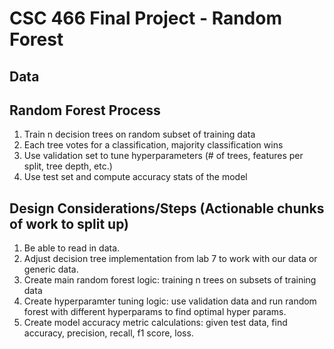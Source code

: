 # CSC 466 Final Project - Random Forest 

## Data

## Random Forest Process

1. Train n decision trees on random subset of training data
2. Each tree votes for a classification, majority classification wins
3. Use validation set to tune hyperparameters (# of trees, features per split, tree depth, etc.)
4. Use test set and compute accuracy stats of the model

## Design Considerations/Steps (Actionable chunks of work to split up)

1. Be able to read in data.
2. Adjust decision tree implementation from lab 7 to work with our data or generic data. 
3. Create main random forest logic: training n trees on subsets of training data
4. Create hyperparamter tuning logic: use validation data and run random forest with different hyperparams to find optimal hyper params.
5. Create model accuracy metric calculations: given test data, find accuracy, precision, recall, f1 score, loss. 